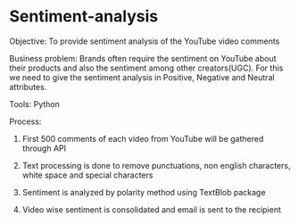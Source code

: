 # Sentiment-analysis

Objective: To provide sentiment analysis of the YouTube video comments

Business problem: Brands often require the sentiment on YouTube about their products and also the sentiment among other creators(UGC).
For this we need to give the sentiment analysis in Positive, Negative and Neutral attributes.

Tools: Python

Process:

1. First 500 comments of each video from YouTube will be gathered through API

2. Text processing is done to remove punctuations, non english characters, white space and special characters

3. Sentiment is analyzed by polarity method using TextBlob package

3. Video wise sentiment is consolidated and email is sent to the recipient

